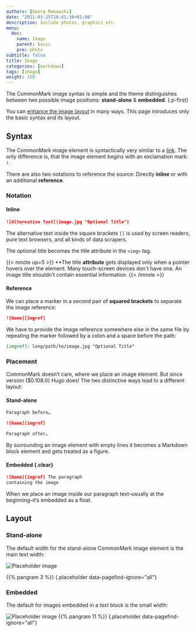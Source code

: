 ```yaml
---
authors: [Georg Makowski]
date: "2021-03-25T10:41:36+01:00"
description: Include photos, graphics etc.
menu:
  doc:
    name: Image
    parent: basic
    pre: photo
subtitle: false
title: Image
categories: [markdown]
tags: [image]
weight: 150
---
```


The CommonMark image syntax is simple and the theme distinguishes between two possible image positions: **stand-alone** & **embedded**.
{.p-first} <!--more-->

You can [enhance the image layout](doc/enhancing/image) in many ways. This page introduces only the basic syntax and its layout.

## Syntax

The CommonMark image element is syntactically very similar to a [link](/doc/basic/link). The only difference is, that the image element begins with an exclamation mark: `!`. 

There are also two notations to reference the source: Directly **inline** or with an additional **reference**.

### Notation

#### Inline

 ```md
 ![Alternative Text](image.jpg "Optional Title")
 ```

The alternative text inside the square brackets `[]` is used by screen readers, pure text browsers, and all kinds of data scrapers.

The optional title becomes the title attribute in the `<img>` tag.

{{< mnote up=5 >}}
**The title **attribute** gets displayed only when a pointer hovers over the element. Many touch-screen devices don't have one. An image title shouldn’t contain essential information.
{{< /mnote >}}

#### Reference

We can place a marker in a second pair of **squared brackets** to separate the image reference:

```md {.left-in}
![Name][imgref]
```

We have to provide the image reference somewhere else in the same file by repeating the marker followed by a colon and a space before the path:

```md
[imgref]: long/path/to/image.jpg "Optional Title"
```

### Placement

CommonMark doesn’t care, where we place an image element. But since version {$0.108.0} Hugo does! The two distinctive ways lead to a different layout:

#### Stand-alone

```md {.left-in}
Paragraph before…

![Name][imgref]

Paragraph after…
```

By surrounding an image element with empty lines it becomes a Markdown block element and gets treated as a figure.

#### Embedded {.clear}

```md {.left-in}
![Name][imgref] The paragraph 
containing the image
```

When we place an image inside our paragraph text–usually at the beginning–it’s embedded as a float.

## Layout

### Stand-alone

The default width for the stand-alone CommonMark image element is the main text width:

![Placeholder image](svg/text.svg)

{{% pangram 3 %}}
{.placeholder data-pagefind-ignore="all"}

### Embedded

The default for images embedded in a text block is the small width:

![Placeholder image](svg/small.svg) {{% pangram 11 %}}
{.placeholder data-pagefind-ignore="all"}

